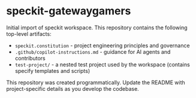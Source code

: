 # speckit-gatewaygamers

Initial import of speckit workspace. This repository contains the following top-level artifacts:

- `speckit.constitution` - project engineering principles and governance
- `.github/copilot-instructions.md` - guidance for AI agents and contributors
- `test-project/` - a nested test project used by the workspace (contains specify templates and scripts)

This repository was created programmatically. Update the README with project-specific details as you develop the codebase.
